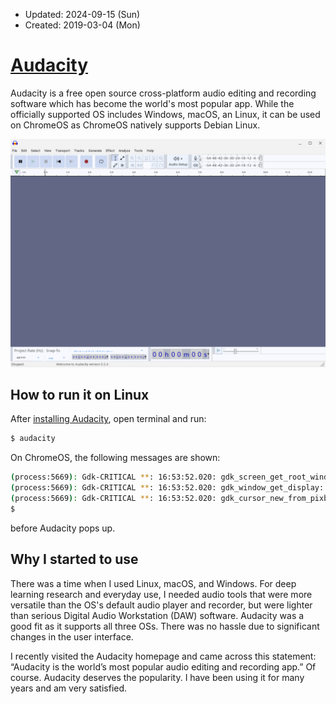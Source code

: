 * Updated: 2024-09-15 (Sun)
* Created: 2019-03-04 (Mon)

# [Audacity](https://www.audacityteam.org/)

Audacity is a free open source cross-platform audio editing and recording software which has become the world's most popular app. While the officially supported OS includes Windows, macOS, an Linux, it can be used on ChromeOS as ChromeOS natively supports Debian Linux.

<img src="../../images/screenshot-audacity.png">

## How to run it on Linux
After [installing Audacity](INSTALL.md), open terminal and run:
```bash
$ audacity
```
On ChromeOS, the following messages are shown:
```bash
(process:5669): Gdk-CRITICAL **: 16:53:52.020: gdk_screen_get_root_window: assertion 'GDK_IS_SCREEN (screen)' failed
(process:5669): Gdk-CRITICAL **: 16:53:52.020: gdk_window_get_display: assertion 'GDK_IS_WINDOW (window)' failed
(process:5669): Gdk-CRITICAL **: 16:53:52.020: gdk_cursor_new_from_pixbuf: assertion 'GDK_IS_DISPLAY (display)' failed
$
```
before Audacity pops up.


## Why I started to use 
There was a time when I used Linux, macOS, and Windows. For deep learning research and everyday use, I needed audio tools that were more versatile than the OS's default audio player and recorder, but were lighter than serious Digital Audio Workstation (DAW) software. Audacity was a good fit as it supports all three OSs. There was no hassle due to significant changes in the user interface. 

I recently visited the Audacity homepage and came across this statement: “Audacity is the world’s most popular audio editing and recording app.” Of course. Audacity deserves the popularity. I have been using it for many years and am very satisfied. 
